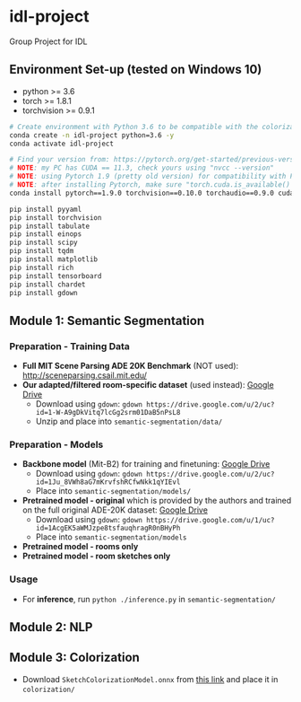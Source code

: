 # idl-project
Group Project for IDL

## Environment Set-up (tested on Windows 10)
- python >= 3.6
- torch >= 1.8.1
- torchvision >= 0.9.1
```bash
# Create environment with Python 3.6 to be compatible with the colorization model
conda create -n idl-project python=3.6 -y
conda activate idl-project

# Find your version from: https://pytorch.org/get-started/previous-versions/
# NOTE: my PC has CUDA == 11.3, check yours using "nvcc --version"
# NOTE: using Pytorch 1.9 (pretty old version) for compatibility with Python 3.6
# NOTE: after installing Pytorch, make sure "torch.cuda.is_available() == True"
conda install pytorch==1.9.0 torchvision==0.10.0 torchaudio==0.9.0 cudatoolkit=11.3 -c pytorch -c conda-forge

pip install pyyaml
pip install torchvision
pip install tabulate
pip install einops
pip install scipy
pip install tqdm
pip install matplotlib
pip install rich
pip install tensorboard
pip install chardet
pip install gdown
```

## Module 1: Semantic Segmentation
### Preparation - Training Data
- **Full MIT Scene Parsing ADE 20K Benchmark** (NOT used): http://sceneparsing.csail.mit.edu/
- **Our adapted/filtered room-specific dataset** (used instead): [Google Drive](https://drive.google.com/file/d/1-W-A9gDkVitq7lcGg2srm01DaB5nPsL8/view?usp=drive_link)
  - Download using `gdown`: `gdown https://drive.google.com/u/2/uc?id=1-W-A9gDkVitq7lcGg2srm01DaB5nPsL8`
  - Unzip and place into `semantic-segmentation/data/`

### Preparation - Models
- **Backbone model** (Mit-B2) for training and finetuning: [Google Drive](https://drive.google.com/file/d/1Ju_8VWh8aG7mKrvfshRCfwNkk1qYIEvl/view?usp=drive_link)
  - Download using `gdown`: `gdown https://drive.google.com/u/2/uc?id=1Ju_8VWh8aG7mKrvfshRCfwNkk1qYIEvl`
  - Place into `semantic-segmentation/models/`
- **Pretrained model - original** which is provided by the authors and trained on the full original ADE-20K dataset: [Google Drive](https://drive.google.com/u/0/uc?id=1AcgEK5aWMJzpe8tsfauqhragR0nBHyPh&export=download)
  - Download using `gdown`: `gdown https://drive.google.com/u/1/uc?id=1AcgEK5aWMJzpe8tsfauqhragR0nBHyPh`
  - Place into `semantic-segmentation/models`
- **Pretrained model - rooms only**
- **Pretrained model - room sketches only**


### Usage
- For **inference**, run `python ./inference.py` in `semantic-segmentation/`


## Module 2: NLP

## Module 3: Colorization
- Download `SketchColorizationModel.onnx` from [this link](https://github.com/rapidrabbit76/SketchColorization/releases) and place it in `colorization/`
